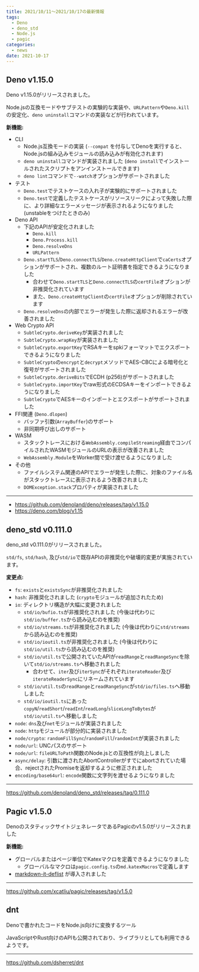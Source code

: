 ```yaml
---
title: 2021/10/11〜2021/10/17の最新情報
tags:
  - Deno
  - deno_std
  - Node.js
  - pagic
categories:
  - news
date: 2021-10-17
---
```


## Deno v1.15.0

Deno v1.15.0がリリースされました。

Node.jsの互換モードやサブテストの実験的な実装や、`URLPattern`や`Deno.kill`の安定化、`deno uninstall`コマンドの実装などが行われています。

**新機能:**

- CLI
  - Node.js互換モードの実装 (`--compat` を付与してDenoを実行すると、Node.jsの組み込みモジュールの読み込みが有効化されます)
  - `deno uninstall`コマンドが実装されました (`deno install`でインストールされたスクリプトをアンインストールできます)
  - `deno lint`コマンドで`--watch`オプションがサポートされました
- テスト
  - `Deno.test`でテストケースの入れ子が実験的にサポートされました
  - `Deno.test`で定義したテストケースがリソースリークによって失敗した際に、より詳細なエラーメッセージが表示されるようになりました (unstableをつけたときのみ)
- Deno API
  - 下記のAPIが安定化されました
    - `Deno.kill`
    - `Deno.Process.kill`
    - `Deno.resolveDns`
    - `URLPattern`
  - `Deno.startTLS`/`Deno.connectTLS`/`Deno.createHttpClient`で`caCerts`オプションがサポートされ、複数のルート証明書を指定できるようになりました
    - 合わせて`Deno.startTLS`と`Deno.connectTLS`の`certFile`オプションが非推奨化されています
    - また、`Deno.createHttpClient`の`certFile`オプションが削除されています
  - `Deno.resolveDns`の内部でエラーが発生した際に返却されるエラーが改善されました
- Web Crypto API
  - `SubtleCrypto.deriveKey`が実装されました
  - `SubtleCrypto.wrapKey`が実装されました
  - `SubtleCrypto.exportKey`でRSAキーをspkiフォーマットでエクスポートできるようになりました
  - `SubtleCrypto`の`encrypt`と`decrypt`メソッドでAES-CBCによる暗号化と復号がサポートされました
  - `SubtleCrypto.deriveBits`でECDH (p256)がサポートされました
  - `SubtleCrypto.importKey`でraw形式のECDSAキーをインポートできるようになりました
  - `SubtleCrypto`でAESキーのインポートとエクスポートがサポートされました
- FFI関連 (`Deno.dlopen`)
  - バッファ引数(`ArrayBuffer`)のサポート
  - 非同期呼び出しのサポート
- WASM
  - スタックトレースにおける`WebAssembly.compileStreaming`経由でコンパイルされたWASMモジュールのURLの表示が改善されました
  - `WebAssembly.Module`をWorker間で受け渡せるようになりました
- その他
  - ファイルシステム関連のAPIでエラーが発生した際に、対象のファイル名がスタックトレースに表示されるよう改善されました
  - `DOMException.stack`プロパティが実装されました

---

- https://github.com/denoland/deno/releases/tag/v1.15.0
- https://deno.com/blog/v1.15

## deno_std v0.111.0

deno_std v0.111.0がリリースされました。

`std/fs`, `std/hash`, 及び`std/io`で既存APIの非推奨化や破壊的変更が実施されています。

**変更点:**

- `fs`: `exists`と`existsSync`が非推奨化されました
- `hash`: 非推奨化されました (`crypto`モジュールが追加されたため)
- `io`: ディレクトリ構造が大幅に変更されました
  - `std/io/bufio.ts`が非推奨化されました (今後は代わりに`std/io/buffer.ts`から読み込むのを推奨)
  - `std/io/streams.ts`が非推奨化されました (今後は代わりに`std/streams`から読み込むのを推奨)
  - `std/io/ioutil.ts`が非推奨化されました (今後は代わりに`std/io/util.ts`から読み込むのを推奨)
  - `std/io/util.ts`で公開されていたAPIが`readRange`と`readRangeSync`を除いて`std/io/streams.ts`へ移動されました
    - 合わせて、`iter`及び`iterSync`がそれぞれ`iterateReader`及び`iterateReaderSync`にリネームされています
  - `std/io/util.ts`の`readRange`と`readRangeSync`が`std/io/files.ts`へ移動しました
  - `std/io/ioutil.ts`にあった`copyN`/`readShort`/`readInt`/`readLong`/`sliceLongToBytes`が`std/io/util.ts`へ移動しました
- `node`: `dns`及び`net`モジュールが実装されました
- `node`: `http`モジュールが部分的に実装されました
- `node/crypto`: `randomFillSync`/`randomFill`/`randomInt`が実装されました
- `node/url`: UNCパスのサポート
- `node/url`: `fileURLToPath`関数のNode.jsとの互換性が向上しました
- `async/delay`: 引数に渡されたAbortControllerがすでにabortされていた場合、rejectされたPromiseを返却するように修正されました
- `encoding/base64url`: `encode`関数に文字列を渡せるようになりました

---

https://github.com/denoland/deno_std/releases/tag/0.111.0

## Pagic v1.5.0

DenoのスタティックサイトジェネレータであるPagicのv1.5.0がリリースされました

**新機能:**

- グローバルまたはページ単位でKatexマクロを定義できるようになりました
  - グローバルなマクロは`pagic.config.ts`の`md.katexMacros`で定義します
- [markdown-it-deflist](https://github.com/markdown-it/markdown-it-deflist) が導入されました

---

https://github.com/xcatliu/pagic/releases/tag/v1.5.0

## dnt

Denoで書かれたコードをNode.js向けに変換するツール

JavaScriptやRust向けのAPIも公開されており、ライブラリとしても利用できるようです。

---

https://github.com/dsherret/dnt
